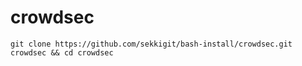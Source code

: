# crowdsec
```
git clone https://github.com/sekkigit/bash-install/crowdsec.git crowdsec && cd crowdsec
```